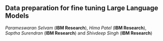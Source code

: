 ## Data preparation for fine tuning Large Language Models

*Parameswaran Selvam* (**IBM Research**), *Hima Patel* (**IBM Research**), *Saptha Surendran* (**IBM Research**) and *Shivdeep Singh* (**IBM Research**)
